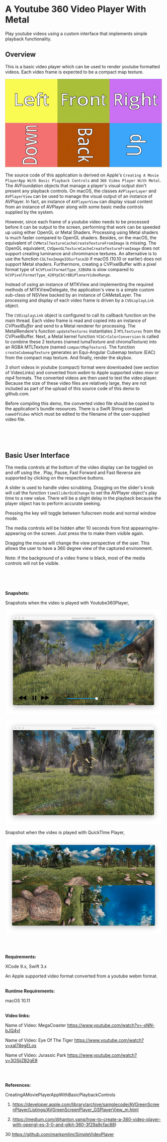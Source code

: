 # A Youtube 360 Video Player With Metal

Play youtube videos using a custom interface that implements simple playback functionality.

## Overview

This is a basic video player which can be used to render youtube formatted videos. Each video frame is expected to be a compact map texture.

![](Documentation/after.png)

The source code of this application is derived on Apple's `Creating A Movie PlayerApp With Basic Playback Controls` and `360 Video Player With Metal`.  The AVFoundation objects that manage a player's visual output don't present any playback controls. On macOS, the classes `AVPlayerLayer` and `AVPlayerView` can be used to manage the visual output of an instance of AVPlayer. In fact, an instance of `AVPlayerView` can display visual content from an instance of AVPlayer along with some basic media controls supplied by the system.

However, since each frame of a youtube video needs to be processed before it can be output to the screen, performing that work can be speeded up using either OpenGL or Metal Shaders. Processing using Metal shaders is much faster compared to OpenGL shaders. Besides, on the macOS, the equivalent of  `CVMetalTextureCacheCreateTextureFromImage` is missing. The OpenGL equivalent, `CVOpenGLTextureCacheCreateTextureFromImage` does not support creating luminance and chrominance textures. An alternative is to use the function `CGLTexImageIOSurface2D` if macOS (10.10 or earlier) does not support Metal shaders. Furthermore, creating a CVPixelBuffer with a pixel format type of `kCVPixelFormatType_32BGRA`  is slow compared to `kCVPixelFormatType_420YpCbCr8BiPlanarVideoRange`.

Instead of using an instance of  MTKView  and implementing the required methods of MTKViewDelegate, the application's view is a simple custom sub-class of NSView backed by an instance of CAMetalLayer. The processing and display of each video frame is driven by a `CVDisplayLink` object. 


The `CVDisplayLink` object is configured to call its callback function on the main thread.  Each video frame is read and copied into an instance of *CVPixelBuffer* and send to a Metal renderer for processing. The MetalRendere's function `updateTextures` instantiates 2 `MTLTextures` from the CVPixelBuffer. Next, a Metal kernel function `YCbCrColorConversion` is called to combine these 2 textures (named lumaTexture and chromaTexture) into an RGBA MTLTexture (named `compactMapTexture`). The function `createCubemapTexture`  generates an Equi-Angular Cubemap texture (EAC) from the compact map texture. And finally, render the skybox.

3 short videos in youtube (compact) format were downloaded (see section of VideoLinks) and converted from *webm* to Apple supported video  *mov* or *mp4* formats. The converted videos are then used to test the video player. Because the size of these video files are relatively large, they are not included as part of the upload of this source code of this demo to github.com.

Before compiling this demo, the converted video file should be copied to the application's bundle resources. There is a Swift String constant `nameOfVideo` which must be edited to the filename of the user-supplied video file.

<br />
<br />
<br />

## Basic User Interface

The media controls at the bottom of the video display can be toggled on and off using the <space bar>. Play, Pause, Fast Forward and Fast Reverse are supported by clicking on the respective buttons. 

A slider is used to handle video scrubbing. Dragging on the slider's knob will call the function `timeSliderDidChange` to set the AVPlayer object's  play time to a new value. There will be a slight delay in the playback because the player object has to perform accurate seeking. 

Pressing the <ESC> key will toggle between fullscreen mode and normal window mode.

The media controls will be hidden after 10 seconds from first appearing/re-appearing on the screen. Just press the <space bar> to make them visible again.

Dragging the mouse will change the view perspective of the user. This allows the user to have a 360 degree view of the captured environment.

Note: if the background of a video frame is black, most of the media controls will not be visible.

<br />
<br />
<br />

**Snapshots:**

Snapshots when the video is played with Youtube360Player, 

![](Documentation/VideoSnapshot.png)


![](Documentation/VideoSnapshot1.png)


Snapshot when the video is played with QuickTIme Player, 

![](Documentation/QTSnapshot.png)


<br />
<br />

**Requirements:** 

XCode 9.x, Swift 3.x

An Apple supported video format converted from a youtube webm format.
<br />
<br />

**Runtime Requirements:**

macOS 10.11
<br />
<br />


**Video links:**

Name of Video: MegaCoaster
https://www.youtube.com/watch?v=-xNN-bJQ4vI

Name of Video: Eye Of The Tiger
https://www.youtube.com/watch?v=xal78egELos

Name of Video: Jurassic Park
https://www.youtube.com/watch?v=3OSijZB2gE8

<br />
<br />


**References:**

CreatingAMoviePlayerAppWithBasicPlaybackControls

1) https://developer.apple.com/library/archive/samplecode/AVGreenScreenPlayer/Listings/AVGreenScreenPlayer_GSPlayerView_m.html

2) https://medium.com/@hanton.yang/how-to-create-a-360-video-player-with-opengl-es-3-0-and-glkit-360-3f29a9cfac88)

30 https://github.com/markpmlim/SimpleVideoPlayer

